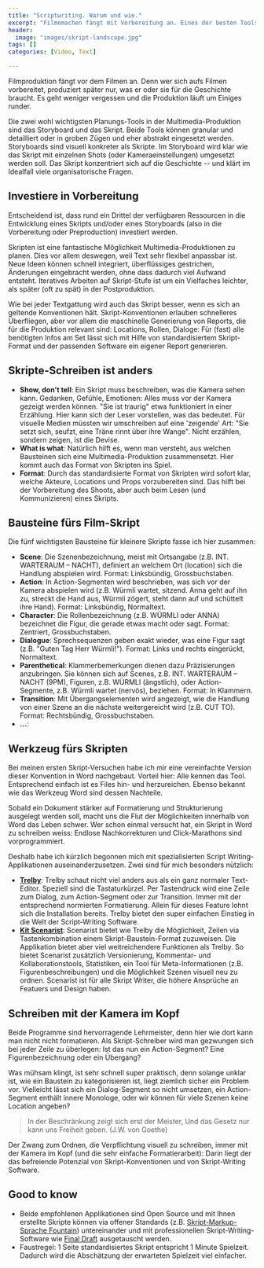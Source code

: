 ```yaml
---
title: "Scriptwriting. Warum und wie."
excerpt: "Filmemachen fängt mit Vorbereitung an. Eines der besten Tools dazu ist ein Skript. Hier sind meine Erfahrungen zum Thema."
header:
  image: "images/skript-landscape.jpg"
tags: []
categories: [Video, Text]

---
```


Filmproduktion fängt vor dem Filmen an. Denn wer sich aufs Filmen vorbereitet, produziert später nur, was er oder sie für die Geschichte braucht. Es geht weniger vergessen und die Produktion läuft um Einiges runder.

Die zwei wohl wichtigsten Planungs-Tools in der Multimedia-Produktion sind das Storyboard und das Skript. Beide Tools können granular und detailliert oder in groben Zügen und eher abstrakt eingesetzt werden. Storyboards sind visuell konkreter als Skripte. Im Storyboard wird klar wie das Skript mit einzelnen Shots (oder Kameraeinstellungen) umgesetzt werden soll. Das Skript konzentriert sich auf die Geschichte -- und klärt im Idealfall viele organisatorische Fragen.

## Investiere in Vorbereitung

Entscheidend ist, dass rund ein Drittel der verfügbaren Ressourcen in die Entwicklung eines Skripts und/oder eines Storyboards (also in die Vorbereitung oder Preproduction) investiert werden.

Skripten ist eine fantastische Möglichkeit Multimedia-Produktionen zu planen. Dies vor allem deswegen, weil Text sehr flexibel anpassbar ist. Neue Ideen können schnell integriert, überflüssiges gestrichen, Änderungen eingebracht werden, ohne dass dadurch viel Aufwand entsteht. Iteratives Arbeiten auf Skript-Stufe ist um ein Vielfaches leichter, als später (oft zu spät) in der Postproduktion.

Wie bei jeder Textgattung wird auch das Skript besser, wenn es sich an geltende Konventionen hält. Skript-Konventionen erlauben schnelleres Überfliegen, aber vor allem die maschinelle Generierung von Reports, die für die Produktion relevant sind: Locations, Rollen, Dialoge: Für (fast) alle benötigten Infos am Set lässt sich mit Hilfe von standardisiertem Skript-Format und der passenden Software ein eigener Report generieren.

## Skripte-Schreiben ist anders

- **Show, don't tell**: Ein Skript muss beschreiben, was die Kamera sehen kann. Gedanken, Gefühle, Emotionen: Alles muss vor der Kamera gezeigt werden können. "Sie ist traurig" etwa funktioniert in einer Erzählung. Hier kann sich der Leser vorstellen, was das bedeutet. Für visuelle Medien müssten wir umschreiben auf eine 'zeigende' Art: "Sie setzt sich, seufzt, eine Träne rinnt über ihre Wange". Nicht erzählen, sondern zeigen, ist die Devise.
- **What is what**: Natürlich hilft es, wenn man versteht, aus welchen Bausteinen sich eine Multimedia-Produktion zusammensetzt. Hier kommt auch das Format von Skripten ins Spiel.
- **Format**: Durch das standardisierte Format von Skripten wird sofort klar, welche Akteure, Locations und Props vorzubereiten sind. Das hilft bei der Vorbereitung des Shoots, aber auch beim Lesen (und Kommunizieren) eines Skripts.

## Bausteine fürs Film-Skript

Die fünf wichtigsten Bausteine für kleinere Skripte fasse ich hier zusammen:

- **Scene**: Die Szenenbezeichnung, meist mit Ortsangabe (z.B. INT. WARTERAUM – NACHT), definiert an welchem Ort (location) sich die Handlung abspielen wird. Format: Linksbündig, Grossbuchstaben.
- **Action**: In Action-Segmenten wird beschrieben, was sich vor der Kamera abspielen wird (z.B. Würmli wartet, sitzend. Anna geht auf ihn zu, streckt die Hand aus, Würmli zögert, steht dann auf und schüttelt ihre Hand). Format: Linksbündig, Normaltext.
- **Character**: Die Rollenbezeichnung (z.B. WÜRMLI oder ANNA) bezeichnet die Figur, die gerade etwas macht oder sagt. Format: Zentriert, Grossbuchstaben.
- **Dialogue**: Sprechsequenzen geben exakt wieder, was eine Figur sagt (z.B. "Guten Tag Herr Würmli!"). Format: Links und rechts eingerückt, Normaltext.
- **Parenthetical**: Klammerbemerkungen dienen dazu Präzisierungen anzubringen. Sie können sich auf Scenes, z.B. INT. WARTERAUM – NACHT (9PM), Figuren, z.B. WÜRMLI (ängstlich), oder Action-Segmente, z.B. Würmli wartet (nervös), beziehen. Format: In Klammern.
- **Transition**: Mit Übergangselementen wird angezeigt, wie die Handlung von einer Szene an die nächste weitergereicht wird (z.B. CUT TO). Format: Rechtsbündig, Grossbuchstaben.
- **...**: 

## Werkzeug fürs Skripten

Bei meinen ersten Skript-Versuchen habe ich mir eine vereinfachte Version dieser Konvention in Word nachgebaut. Vorteil hier: Alle kennen das Tool. Entsprechend einfach ist es Files hin- und herzureichen. Ebenso bekannt wie das Werkzeug Word sind dessen Nachteile. 

Sobald ein Dokument stärker auf Formatierung und Strukturierung ausgelegt werden soll, macht uns die Flut der Möglichkeiten innerhalb von Word das Leben schwer. Wer schon einmal versucht hat, ein Skript in Word zu schreiben weiss: Endlose Nachkorrekturen und Click-Marathons sind vorprogrammiert.

Deshalb habe ich kürzlich begonnen mich mit spezialisierten Script Writing-Applikationen auseinanderzusetzen. Zwei sind für mich besonders nützlich:

- **[Trelby](https://www.trelby.org/)**: Trelby schaut nicht viel anders aus als ein ganz normaler Text-Editor. Speziell sind die Tastaturkürzel. Per Tastendruck wird eine Zeile zum Dialog, zum Action-Segment oder zur Transition. Immer mit der entsprechend normierten Formatierung. Allein für dieses Feature lohnt sich die Installation bereits. Trelby bietet den super einfachen Einstieg in die Welt der Script-Writing Software.
- [**Kit Scenarist**](https://kitscenarist.ru/en/index.html): Scenarist bietet wie Trelby die Möglichkeit, Zeilen via Tastenkombination einem Skript-Baustein-Format zuzuweisen. Die Applikation bietet aber viel weitreichendere Funktionen als Trelby. So bietet Scenarist zusätzlich Versionierung, Kommentar- und Kollaborationstools, Statistiken, ein Tool für Meta-Informationen (z.B. Figurenbeschreibungen) und die Möglichkeit Szenen visuell neu zu ordnen. Scenarist ist für alle Skript Writer, die höhere Ansprüche an Featuers und Design haben.

## Schreiben mit der Kamera im Kopf

Beide Programme sind hervorragende Lehrmeister, denn hier wie dort kann man nicht nicht formatieren. Als Skript-Schreiber wird man gezwungen sich bei jeder Zeile zu überlegen: Ist das nun ein Action-Segment? Eine Figurenbezeichnung oder ein Übergang? 

Was mühsam klingt, ist sehr schnell super praktisch, denn solange unklar ist, wie ein Baustein zu kategorisieren ist, liegt ziemlich sicher ein Problem vor. Vielleicht lässt sich ein Dialog-Segment so nicht umsetzen, ein Action-Segment enthält innere Monologe, oder wir können für viele Szenen keine Location angeben?

> In der Beschränkung zeigt sich erst der Meister,
> Und das Gesetz nur kann uns Freiheit geben. (J.W. von Goethe)

Der Zwang zum Ordnen, die Verpflichtung visuell zu schreiben, immer mit der Kamera im Kopf (und die sehr einfache Formatierarbeit): Darin liegt der das befreiende Potenzial von Skript-Konventionen und von Skript-Writing Software.

## Good to know

- Beide empfohlenen Applikationen sind Open Source und mit Ihnen erstellte Skripte können via offener Standards (z.B. [Skript-Markup-Sprache Fountain](https://www.fountain.io/)) untereinander und mit professionellen Skript-Writing-Software wie [Final Draft](https://www.finaldraft.com/) ausgetauscht werden.  
- Faustregel: 1 Seite standardisiertes Skript entspricht 1 Minute Spielzeit. Dadurch wird die Abschätzung der erwarteten Spielzeit viel einfacher.   

